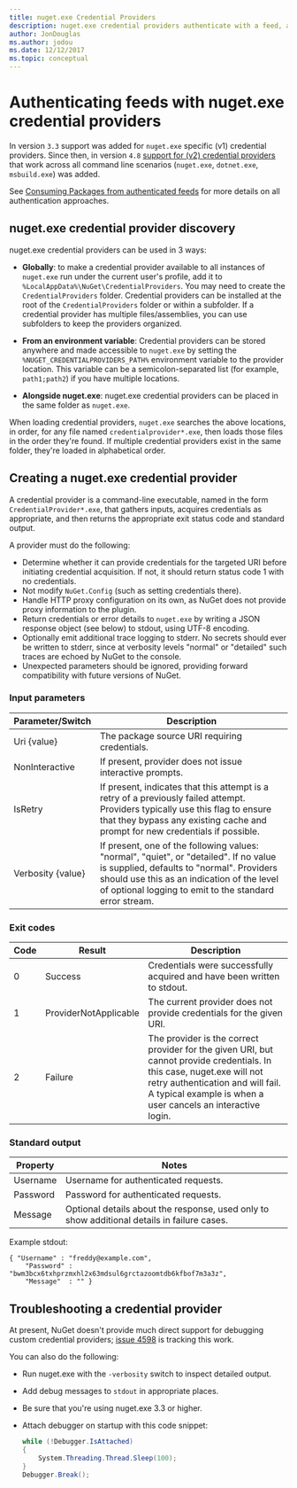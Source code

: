 ```yaml
---
title: nuget.exe Credential Providers
description: nuget.exe credential providers authenticate with a feed, and are implemented as command-line executables that follow specific conventions.
author: JonDouglas
ms.author: jodou
ms.date: 12/12/2017
ms.topic: conceptual
---
```


# Authenticating feeds with nuget.exe credential providers

In version `3.3` support was added for `nuget.exe` specific (v1) credential providers. Since then, in version `4.8` [support for (v2) credential providers](NuGet-Cross-Platform-Authentication-Plugin.md) that work across all command line scenarios (`nuget.exe`, `dotnet.exe`, `msbuild.exe`) was added.

See [Consuming Packages from authenticated feeds](../../consume-packages/consuming-packages-authenticated-feeds.md) for more details on all authentication approaches.

## nuget.exe credential provider discovery

nuget.exe credential providers can be used in 3 ways:

- **Globally**: to make a credential provider available to all instances of `nuget.exe` run under the current user's profile, add it to `%LocalAppData%\NuGet\CredentialProviders`. You may need to create the `CredentialProviders` folder. Credential providers can be installed at the root of the `CredentialProviders`  folder or within a subfolder. If a credential provider has multiple files/assemblies, you can use subfolders to keep the providers organized.

- **From an environment variable**: Credential providers can be stored anywhere and made accessible to `nuget.exe` by setting the `%NUGET_CREDENTIALPROVIDERS_PATH%` environment variable to the provider location. This variable can be a semicolon-separated list (for example, `path1;path2`) if you have multiple locations.

- **Alongside nuget.exe**: nuget.exe credential providers can be placed in the same folder as `nuget.exe`.

When loading credential providers, `nuget.exe` searches the above locations, in order, for any file named `credentialprovider*.exe`, then loads those files in the order they're found. If multiple credential providers exist in the same folder, they're loaded in alphabetical order.

## Creating a nuget.exe credential provider

A credential provider is a command-line executable, named in the form `CredentialProvider*.exe`, that gathers inputs, acquires credentials as appropriate, and then returns the appropriate exit status code and standard output.

A provider must do the following:

- Determine whether it can provide credentials for the targeted URI before initiating credential acquisition. If not, it should return status code 1 with no credentials.
- Not modify `NuGet.Config` (such as setting credentials there).
- Handle HTTP proxy configuration on its own, as NuGet does not provide proxy information to the plugin.
- Return credentials or error details to `nuget.exe` by writing a JSON response object (see below) to stdout, using UTF-8 encoding.
- Optionally emit additional trace logging to stderr. No secrets should ever be written to stderr, since at verbosity levels "normal" or "detailed" such traces are echoed by NuGet to the console.
- Unexpected parameters should be ignored, providing forward compatibility with future versions of NuGet.

### Input parameters

| Parameter/Switch |Description|
|----------------|-----------|
| Uri {value} | The package source URI requiring credentials.|
| NonInteractive | If present, provider does not issue interactive prompts. |
| IsRetry | If present, indicates that this attempt is a retry of a previously failed attempt. Providers typically use this flag to ensure that they bypass any existing cache and prompt for new credentials if possible.|
| Verbosity {value} | If present, one of the following values: "normal", "quiet", or "detailed". If no value is supplied, defaults to "normal". Providers should use this as an indication of the level of optional logging to emit to the standard error stream. |

### Exit codes

| Code |Result | Description |
|----------------|-----------|-----------|
| 0 | Success | Credentials were successfully acquired and have been written to stdout.|
| 1 | ProviderNotApplicable | The current provider does not provide credentials for the given URI.|
| 2 | Failure | The provider is the correct provider for the given URI, but cannot provide credentials. In this case, nuget.exe will not retry authentication and will fail. A typical example is when a user cancels an interactive login. |

### Standard output

| Property |Notes|
|----------------|-----------|
| Username | Username for authenticated requests.|
| Password | Password for authenticated requests.|
| Message | Optional details about the response, used only to show additional details in failure cases. |

Example stdout:

```
{ "Username" : "freddy@example.com",
    "Password" : "bwm3bcx6txhprzmxhl2x63mdsul6grctazoomtdb6kfbof7m3a3z",
    "Message"  : "" }
```

## Troubleshooting a credential provider

At present, NuGet doesn't provide much direct support for debugging custom credential providers; [issue 4598](https://github.com/NuGet/Home/issues/4598) is tracking this work.

You can also do the following:

- Run nuget.exe with the `-verbosity` switch to inspect detailed output.
- Add debug messages to `stdout` in appropriate places.
- Be sure that you're using nuget.exe 3.3 or higher.
- Attach debugger on startup with this code snippet:

    ```cs
    while (!Debugger.IsAttached)
    {
        System.Threading.Thread.Sleep(100);
    }
    Debugger.Break();
    ```
